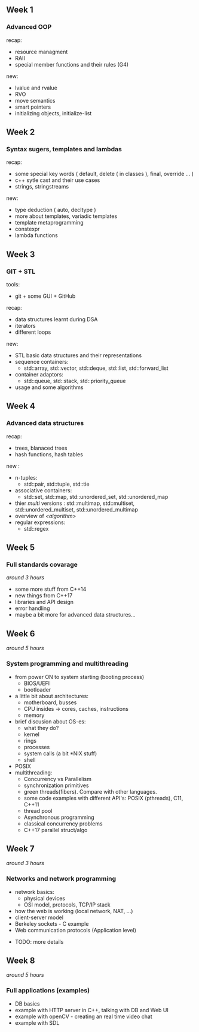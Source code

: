 ## Week 1

### Advanced OOP

recap:
- resource managment
- RAII
- special member functions and their rules (G4)

new:
- lvalue and rvalue
- RVO
- move semantics
- smart pointers
- initializing objects, initialize-list 

## Week 2

### Syntax sugers, templates and lambdas

recap:
- some special key words ( default, delete ( in classes ), final, override ... )
- c++ sytle cast and their use cases
- strings, stringstreams

new:
- type deduction ( auto, decltype )
- more about templates, variadic templates
- template metaprogramming
- constexpr
- lambda functions

## Week 3

### GIT + STL

tools: 
- git + some GUI + GitHub

recap:
- data structures learnt during DSA
- iterators
- different loops

new:
- STL basic data structures and their representations
- sequence containers:
    - std::array, std::vector, std::deque, std::list, std::forward_list
- container adaptors:
    - std::queue, std::stack, std::priority_queue
- usage and some algorithms
## Week 4

### Advanced data structures

recap:
- trees, blanaced trees
- hash functions, hash tables

new :
- n-tuples:
    - std::pair, std::tuple, std::tie
- associative containers:
    - std::set, std::map, std::unordered_set, std::unordered_map
- thier _multi_ versions : std::multimap, std::multiset, std::unordered_multiset, std::unordered_multimap
- overview of *\<algorithm\>*
- regular expressions:
    - std::regex

## Week 5

### Full standards covarage
_around 3 hours_
* some more stuff from C++14
* new things from C++17
* libraries and API design
* error handling
* maybe a bit more for advanced data structures...

## Week 6
_around 5 hours_
### System programming and multithreading

* from power ON to system starting (booting process)
  - BIOS/UEFI
  - bootloader
* a little bit about architectures:
  - motherboard, busses
  - CPU insides -> cores, caches, instructions
  - memory
* brief discusion about OS-es:
  - what they do?
  - kernel
  - rings
  - processes
  - system calls (a bit \*NIX stuff)
  - shell
* POSIX
* multithreading:
  - Concurrency vs Parallelism
  - synchronization primitives
  - green threads(fibers). Compare with other languages.
  - some code examples with different API's:
  POSIX (pthreads), C11, C++11
  - thread pool 
  - Asynchronous programming
  - classical concurrency problems
  - C++17 parallel struct/algo

## Week 7
_around 3 hours_
### Networks and network programming
* network basics: 
  - physical devices 
  - OSI model, protocols, TCP/IP stack 
* how the web is working (local network, NAT, ...)
* client-server model
* Berkeley sockets - C example
* Web communication protocols (Application level) 
- TODO: more details


## Week 8
_around 5 hours_
### Full applications (examples)
 * DB basics
 * example with HTTP server in C++, talking with DB and Web UI
 * example with openCV - creating an real time video chat
 * example with SDL



